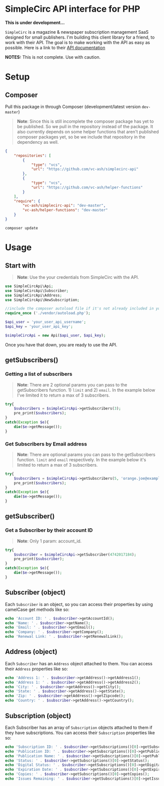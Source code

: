 # SimpleCirc API interface for PHP
**This is under development...**

`SimpleCirc` is a magazine & newspaper subscription management SaaS designed for small publishers.
I'm building this client library for a friend, to work with their API. The goal is to make working with the API as easy as possible.
Here is a link to their [API documentation](https://simplecirc.com/docs/api)

**NOTES:**
This is not complete. Use with caution.


# Setup

## Composer

Pull this package in through Composer (development/latest version `dev-master`)
>**Note**: Since this is still incomplete the composer package has yet to be published. So we pull in the repository instead of the package.
>It also currently depends on some helper functions that aren't published composer packages yet, so be we include that repository in the dependency as well.
```json
{
    "repositories": [
        {
            "type": "vcs",
            "url": "https://github.com/vc-ash/simplecirc-api"
        },
        {
            "type": "vcs",
            "url": "https://github.com/vc-ash/helper-functions"
        }
    ],
    "require": {
        "vc-ash/simplecirc-api": "dev-master",
        "vc-ash/helper-functions": "dev-master"
    }
}
```

```
composer update
```

# Usage


## Start with
>**Note**: Use the your credentials from SimpleCirc with the API.

```php
use SimpleCircApi\Api;
use SimpleCircApi\Subscriber;
use SimpleCircApi\Address;
use SimpleCircApi\NewSubscription;

//include the composer autoload file if it's not already included in your project.
require_once ('./vendor/autoload.php'); 

$api_user = 'your_user_api_username';
$api_key = 'your_user_api_key';

$simpleCircApi = new Api($api_user, $api_key);
```

Once you have that down, you are ready to use the API.

## getSubscribers()
### Getting a list of subscribers
>**Note**: There are 2 optional params you can pass to the getSubscribers function. 1) `limit` and 2) `email`. In the example below I've limited it to return a max of 3 subscribers.
```php
try{
    $subscribers = $simpleCircApi->getSubscribers(3);
    pre_print($subscribers);
}
catch(Exception $e){
    die($e->getMessage());
}
```

### Get Subscribers by Email address
>**Note**: There are optional params you can pass to the getSubscribers function. `limit` and `email` respectively. In the example below it's limited to return a max of 3 subscribers.
```php
try{
    $subscribers = $simpleCircApi->getSubscribers(5, 'orange.joe@example.com');
    pre_print($subscribers);
}
catch(Exception $e){
    die($e->getMessage());
}
```


## getSubscriber()
### Get a Subscriber by their account ID
>**Note**: Only 1 param: account_id.
```php
try{
    $subscriber = $simpleCircApi->getSubscriber(4742017184);
    pre_print($subscriber);
}
catch(Exception $e){
    die($e->getMessage());
}
```

## Subscriber (object)
Each `Subscriber` is an object, so you can access their properties by using camelCase get methods like so:
```php
echo 'Account ID: ' . $subscriber->getAccountId();
echo 'Name: ' . $subscriber->getName();
echo 'Email: ' . $subscriber->getEmail();
echo 'Company: ' . $subscriber->getCompany();
echo 'Renewal Link: ' . $subscriber->getRenewalLink();
```

## Address (object)
Each `Subscriber` has an `Address` object attached to them. You can access their `Address` properties like so:
```php
echo 'Address 1: ' . $subscriber->getAddress()->getAddress1();
echo 'Address 1: ' . $subscriber->getAddress()->getAddress2();
echo 'City: ' . $subscriber->getAddress()->getCity();
echo 'State: ' . $subscriber->getAddress()->getState();
echo 'Zip: ' . $subscriber->getAddress()->getZipcode();
echo 'Country: ' . $subscriber->getAddress()->getCountry();
```


## Subscription (object)
Each Subscriber has an array of `Subscription` objects attached to them if they have subscriptions. You can access their `Subscription` properties like so:
```php
echo 'Subscription ID: ' . $subscriber->getSubscriptions()[0]->getSubscriptionId();
echo 'Publication ID: ' . $subscriber->getSubscriptions()[0]->getPublicationId();
echo 'Publication Name: ' . $subscriber->getSubscriptions()[0]->getPublicationName();
echo 'Status: ' . $subscriber->getSubscriptions()[0]->getStatus();
echo 'Digital Status: ' . $subscriber->getSubscriptions()[0]->getDigitalStatus();
echo 'Expiration Date: ' . $subscriber->getSubscriptions()[0]->getExpirationDate();
echo 'Copies: ' . $subscriber->getSubscriptions()[0]->getCopies();
echo 'Issues Remaining: ' . $subscriber->getSubscriptions()[0]->getIssuesRemaining();
```

